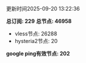 更新时间2025-09-20 13:22:36

**总订阅: 229**
**总节点: 46958**
- vless节点: 26288
- hysteria2节点: 20

**google ping有效节点: 202**
